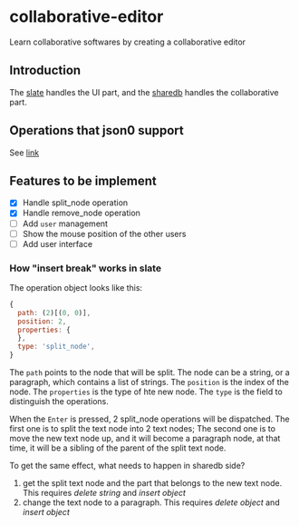 # collaborative-editor

Learn collaborative softwares by creating a collaborative editor

## Introduction

The [slate](https://docs.slatejs.org/) handles the UI part, and the [sharedb](https://share.github.io/sharedb/) handles the collaborative part.

## Operations that json0 support

See [link](https://github.com/ottypes/json0#summary-of-operations)

## Features to be implement

- [x] Handle split_node operation
- [x] Handle remove_node operation
- [ ] Add `user` management
- [ ] Show the mouse position of the other users
- [ ] Add user interface

### How "insert break" works in slate

The operation object looks like this:

```javascript
{
  path: (2)[(0, 0)],
  position: 2,
  properties: {
  },
  type: 'split_node',
}
```

The `path` points to the node that will be split. The node can be a string, or a paragraph, which contains a list of strings.
The `position` is the index of the node.
The `properties` is the type of hte new node.
The `type` is the field to distinguish the operations.

When the `Enter` is pressed, 2 split_node operations will be dispatched.
The first one is to split the text node into 2 text nodes;
The second one is to move the new text node up, and it will become a paragraph node, at that time, it will be a sibling of the parent of the split text node.

To get the same effect, what needs to happen in sharedb side?
1. get the split text node and the part that belongs to the new text node. This requires *delete string* and *insert object*
2. change the text node to a paragraph. This requires *delete object* and *insert object*